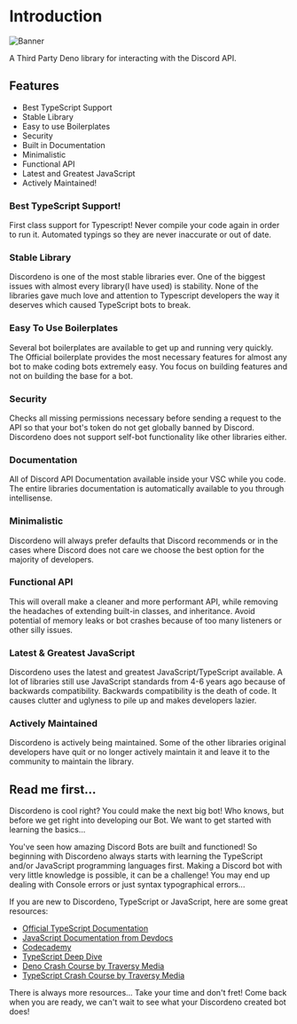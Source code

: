 # Introduction

![Banner](https://i.imgur.com/Cq7nNd0.png)

A Third Party Deno library for interacting with the Discord API.

## Features

- Best TypeScript Support
- Stable Library
- Easy to use Boilerplates
- Security
- Built in Documentation
- Minimalistic
- Functional API
- Latest and Greatest JavaScript
- Actively Maintained!

### Best TypeScript Support!

First class support for Typescript! Never compile your code again in order to run it. Automated typings so they are never inaccurate or out of date.

### Stable Library

Discordeno is one of the most stable libraries ever. One of the biggest issues with almost every library(I have used) is stability. None of the libraries gave much love and attention to Typescript developers the way it deserves which caused TypeScript bots to break.

### Easy To Use Boilerplates

Several bot boilerplates are available to get up and running very quickly. The Official boilerplate provides the most necessary features for almost any bot to make coding bots extremely easy. You focus on building features and not on building the base for a bot.

### Security

Checks all missing permissions necessary before sending a request to the API so that your bot's token do not get globally banned by Discord. Discordeno does not support self-bot functionality like other libraries either.

### Documentation

All of Discord API Documentation available inside your VSC while you code. The entire libraries documentation is automatically available to you through intellisense.

### Minimalistic

Discordeno will always prefer defaults that Discord recommends or in the cases where Discord does not care we choose the best option for the majority of developers.

### Functional API

This will overall make a cleaner and more performant API, while removing the headaches of extending built-in classes, and inheritance. Avoid potential of memory leaks or bot crashes because of too many listeners or other silly issues.

### Latest & Greatest JavaScript

Discordeno uses the latest and greatest JavaScript/TypeScript available. A lot of libraries still use JavaScript standards from 4-6 years ago because of backwards compatibility. Backwards compatibility is the death of code. It causes clutter and uglyness to pile up and makes developers lazier.

### Actively Maintained

Discordeno is actively being maintained. Some of the other libraries original developers have quit or no longer actively maintain it and leave it to the community to maintain the library.

## Read me first...

Discordeno is cool right? You could make the next big bot! Who knows, but before we get right into developing our Bot. We want to get started with learning the basics...

You've seen how amazing Discord Bots are built and functioned! So beginning with Discordeno always starts with learning the TypeScript and/or JavaScript programming languages first. Making a Discord bot with very little knowledge is possible, it can be a challenge! You may end up dealing with Console errors or just syntax typographical errors...

If you are new to Discordeno, TypeScript or JavaScript, here are some great resources:

- [Official TypeScript Documentation](https://www.typescriptlang.org/docs/home.html)
- [JavaScript Documentation from Devdocs](https://devdocs.io/javascript/)
- [Codecademy](https://www.codecademy.com/)
- [TypeScript Deep Dive](https://basarat.gitbook.io/typescript/)
- [Deno Crash Course by Traversy Media](https://www.youtube.com/watch?v=NHHhiqwcfRM)
- [TypeScript Crash Course by Traversy Media](https://www.youtube.com/watch?v=rAy_3SIqT-E)

There is always more resources... Take your time and don't fret! Come back when you are ready, we can't wait to see what your Discordeno created bot does!
